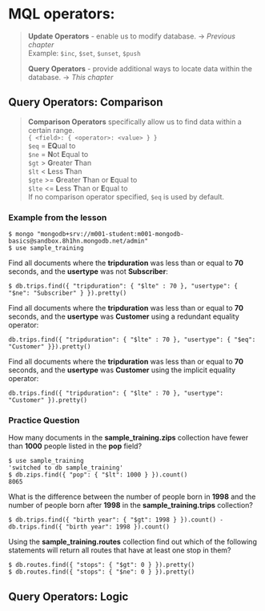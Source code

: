 # MQL operators:
> **Update Operators** - enable us to modify database. -> *Previous chapter*  
> Example: `$inc`, `$set`, `$unset`, `$push`  
> 
> **Query Operators** - provide additional ways to locate data within the database. -> *This chapter*
## Query Operators: Comparison
> **Comparison Operators** specifically allow us to find data within a certain range.  
> `{ <field>: { <operator>: <value> } }`  
> `$eq` = **EQ**ual to  
> `$ne` = **N**ot **E**qual to  
> `$gt` > **G**reater **T**han  
> `$lt` < **L**ess **T**han  
> `$gte` >= **G**reater **T**han or **E**qual to  
> `$lte` <= **L**ess **T**han or **E**qual to  
> If no comparison operator specified, `$eq` is used by default.
### Example from the lesson
```
$ mongo "mongodb+srv://m001-student:m001-mongodb-basics@sandbox.8h1hn.mongodb.net/admin"
$ use sample_training
```
Find all documents where the **tripduration** was less than or equal to **70** seconds, and the **usertype** was not **Subscriber**:  
```
$ db.trips.find({ "tripduration": { "$lte" : 70 }, "usertype": { "$ne": "Subscriber" } }).pretty()
```
Find all documents where the **tripduration** was less than or equal to **70** seconds, and the **usertype** was **Customer** using a redundant equality operator:
```
db.trips.find({ "tripduration": { "$lte" : 70 }, "usertype": { "$eq": "Customer" }}).pretty()
```
Find all documents where the **tripduration** was less than or equal to **70** seconds, and the **usertype** was **Customer** using the implicit equality operator:
```
db.trips.find({ "tripduration": { "$lte" : 70 }, "usertype": "Customer" }).pretty()
```
### Practice Question
How many documents in the **sample_training.zips** collection have fewer than **1000** people listed in the **pop** field?
```
$ use sample_training
'switched to db sample_training'
$ db.zips.find({ "pop": { "$lt": 1000 } }).count()
8065
```
What is the difference between the number of people born in **1998** and the number of people born after **1998** in the **sample_training.trips** collection?
```
$ db.trips.find({ "birth year": { "$gt": 1998 } }).count() - db.trips.find({ "birth year": 1998 }).count()
```
Using the **sample_training.routes** collection find out which of the following statements will return all routes that have at least one stop in them?
```
$ db.routes.find({ "stops": { "$gt": 0 } }).pretty()
$ db.routes.find({ "stops": { "$ne": 0 } }).pretty()
```
## Query Operators: Logic
